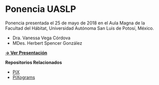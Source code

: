Ponencia UASLP
==============

Ponencia presentada el 25 de mayo de 2018 en el Aula Magna de la Facultad del Hábitat, Universidad Autónoma San Luis de Potosí, México.

- Dra. Vanessa Vega Córdova
- MDes. Herbert Spencer González

**[→ Ver Presentación](https://hspencer.github.io/ponencia-uaslp-2018)**

**Repositorios Relacionados**

- [PiX](https://eadpucv.github.io/pix)
- [PiXograms](https://eadpucv.github.io/pixograms)